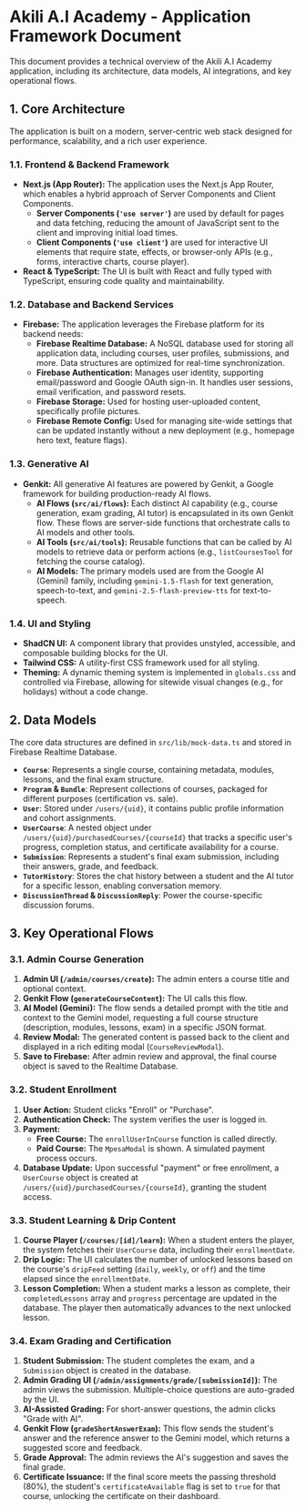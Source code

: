 # Akili A.I Academy - Application Framework Document

This document provides a technical overview of the Akili A.I Academy application, including its architecture, data models, AI integrations, and key operational flows.

## 1. Core Architecture

The application is built on a modern, server-centric web stack designed for performance, scalability, and a rich user experience.

### 1.1. Frontend & Backend Framework

-   **Next.js (App Router):** The application uses the Next.js App Router, which enables a hybrid approach of Server Components and Client Components.
    -   **Server Components (`'use server'`)** are used by default for pages and data fetching, reducing the amount of JavaScript sent to the client and improving initial load times.
    -   **Client Components (`'use client'`)** are used for interactive UI elements that require state, effects, or browser-only APIs (e.g., forms, interactive charts, course player).
-   **React & TypeScript:** The UI is built with React and fully typed with TypeScript, ensuring code quality and maintainability.

### 1.2. Database and Backend Services

-   **Firebase:** The application leverages the Firebase platform for its backend needs:
    -   **Firebase Realtime Database:** A NoSQL database used for storing all application data, including courses, user profiles, submissions, and more. Data structures are optimized for real-time synchronization.
    -   **Firebase Authentication:** Manages user identity, supporting email/password and Google OAuth sign-in. It handles user sessions, email verification, and password resets.
    -   **Firebase Storage:** Used for hosting user-uploaded content, specifically profile pictures.
    -   **Firebase Remote Config:** Used for managing site-wide settings that can be updated instantly without a new deployment (e.g., homepage hero text, feature flags).

### 1.3. Generative AI

-   **Genkit:** All generative AI features are powered by Genkit, a Google framework for building production-ready AI flows.
    -   **AI Flows (`src/ai/flows`):** Each distinct AI capability (e.g., course generation, exam grading, AI tutor) is encapsulated in its own Genkit flow. These flows are server-side functions that orchestrate calls to AI models and other tools.
    -   **AI Tools (`src/ai/tools`):** Reusable functions that can be called by AI models to retrieve data or perform actions (e.g., `listCoursesTool` for fetching the course catalog).
    -   **AI Models:** The primary models used are from the Google AI (Gemini) family, including `gemini-1.5-flash` for text generation, speech-to-text, and `gemini-2.5-flash-preview-tts` for text-to-speech.

### 1.4. UI and Styling

-   **ShadCN UI:** A component library that provides unstyled, accessible, and composable building blocks for the UI.
-   **Tailwind CSS:** A utility-first CSS framework used for all styling.
-   **Theming:** A dynamic theming system is implemented in `globals.css` and controlled via Firebase, allowing for sitewide visual changes (e.g., for holidays) without a code change.

## 2. Data Models

The core data structures are defined in `src/lib/mock-data.ts` and stored in Firebase Realtime Database.

-   **`Course`**: Represents a single course, containing metadata, modules, lessons, and the final exam structure.
-   **`Program` & `Bundle`**: Represent collections of courses, packaged for different purposes (certification vs. sale).
-   **`User`**: Stored under `/users/{uid}`, it contains public profile information and cohort assignments.
-   **`UserCourse`**: A nested object under `/users/{uid}/purchasedCourses/{courseId}` that tracks a specific user's progress, completion status, and certificate availability for a course.
-   **`Submission`**: Represents a student's final exam submission, including their answers, grade, and feedback.
-   **`TutorHistory`**: Stores the chat history between a student and the AI tutor for a specific lesson, enabling conversation memory.
-   **`DiscussionThread` & `DiscussionReply`**: Power the course-specific discussion forums.

## 3. Key Operational Flows

### 3.1. Admin Course Generation

1.  **Admin UI (`/admin/courses/create`):** The admin enters a course title and optional context.
2.  **Genkit Flow (`generateCourseContent`):** The UI calls this flow.
3.  **AI Model (Gemini):** The flow sends a detailed prompt with the title and context to the Gemini model, requesting a full course structure (description, modules, lessons, exam) in a specific JSON format.
4.  **Review Modal:** The generated content is passed back to the client and displayed in a rich editing modal (`CourseReviewModal`).
5.  **Save to Firebase:** After admin review and approval, the final course object is saved to the Realtime Database.

### 3.2. Student Enrollment

1.  **User Action:** Student clicks "Enroll" or "Purchase".
2.  **Authentication Check:** The system verifies the user is logged in.
3.  **Payment:**
    -   **Free Course:** The `enrollUserInCourse` function is called directly.
    -   **Paid Course:** The `MpesaModal` is shown. A simulated payment process occurs.
4.  **Database Update:** Upon successful "payment" or free enrollment, a `UserCourse` object is created at `/users/{uid}/purchasedCourses/{courseId}`, granting the student access.

### 3.3. Student Learning & Drip Content

1.  **Course Player (`/courses/[id]/learn`):** When a student enters the player, the system fetches their `UserCourse` data, including their `enrollmentDate`.
2.  **Drip Logic:** The UI calculates the number of unlocked lessons based on the course's `dripFeed` setting (`daily`, `weekly`, or `off`) and the time elapsed since the `enrollmentDate`.
3.  **Lesson Completion:** When a student marks a lesson as complete, their `completedLessons` array and `progress` percentage are updated in the database. The player then automatically advances to the next unlocked lesson.

### 3.4. Exam Grading and Certification

1.  **Student Submission:** The student completes the exam, and a `Submission` object is created in the database.
2.  **Admin Grading UI (`/admin/assignments/grade/[submissionId]`):** The admin views the submission. Multiple-choice questions are auto-graded by the UI.
3.  **AI-Assisted Grading:** For short-answer questions, the admin clicks "Grade with AI".
4.  **Genkit Flow (`gradeShortAnswerExam`):** This flow sends the student's answer and the reference answer to the Gemini model, which returns a suggested score and feedback.
5.  **Grade Approval:** The admin reviews the AI's suggestion and saves the final grade.
6.  **Certificate Issuance:** If the final score meets the passing threshold (80%), the student's `certificateAvailable` flag is set to `true` for that course, unlocking the certificate on their dashboard.
